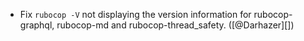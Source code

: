 * Fix `rubocop -V` not displaying the version information for rubocop-graphql, rubocop-md and rubocop-thread_safety. ([@Darhazer][])
